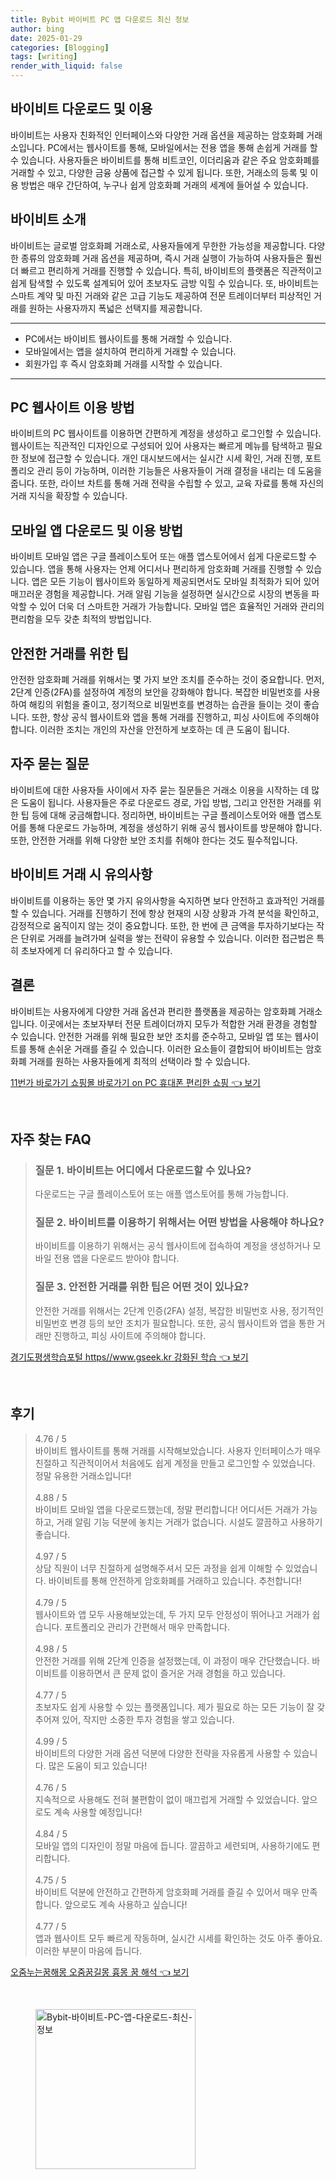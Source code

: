 ```yaml
---
title: Bybit 바이비트 PC 앱 다운로드 최신 정보
author: bing
date: 2025-01-29
categories: [Blogging]
tags: [writing]
render_with_liquid: false
---
```



<h2 id='바이비트_다운로드_및_이용'>바이비트 다운로드 및 이용</h2>

<p>바이비트는 사용자 친화적인 인터페이스와 다양한 거래 옵션을 제공하는 암호화폐 거래소입니다. PC에서는 웹사이트를 통해, 모바일에서는 전용 앱을 통해 손쉽게 거래를 할 수 있습니다. 사용자들은 바이비트를 통해 비트코인, 이더리움과 같은 주요 암호화폐를 거래할 수 있고, 다양한 금융 상품에 접근할 수 있게 됩니다. 또한, 거래소의 등록 및 이용 방법은 매우 간단하여, 누구나 쉽게 암호화폐 거래의 세계에 들어설 수 있습니다.</p>

<h2 id='바이비트_소개'>바이비트 소개</h2>

<p>바이비트는 글로벌 암호화폐 거래소로, 사용자들에게 무한한 가능성을 제공합니다. 다양한 종류의 암호화폐 거래 옵션을 제공하며, 즉시 거래 실행이 가능하여 사용자들은 훨씬 더 빠르고 편리하게 거래를 진행할 수 있습니다. 특히, 바이비트의 플랫폼은 직관적이고 쉽게 탐색할 수 있도록 설계되어 있어 초보자도 금방 익힐 수 있습니다. 또, 바이비트는 스마트 계약 및 마진 거래와 같은 고급 기능도 제공하여 전문 트레이더부터 피상적인 거래를 원하는 사용자까지 폭넓은 선택지를 제공합니다.</p>

<hr />

<ul>
    <li>PC에서는 바이비트 웹사이트를 통해 거래할 수 있습니다.</li>
    <li>모바일에서는 앱을 설치하여 편리하게 거래할 수 있습니다.</li>
    <li>회원가입 후 즉시 암호화폐 거래를 시작할 수 있습니다.</li>
</ul>

<hr />

<h2 id='PC_웹사이트_이용_방법'>PC 웹사이트 이용 방법</h2>

<p>바이비트의 PC 웹사이트를 이용하면 간편하게 계정을 생성하고 로그인할 수 있습니다. 웹사이트는 직관적인 디자인으로 구성되어 있어 사용자는 빠르게 메뉴를 탐색하고 필요한 정보에 접근할 수 있습니다. 개인 대시보드에서는 실시간 시세 확인, 거래 진행, 포트폴리오 관리 등이 가능하며, 이러한 기능들은 사용자들이 거래 결정을 내리는 데 도움을 줍니다. 또한, 라이브 차트를 통해 거래 전략을 수립할 수 있고, 교육 자료를 통해 자신의 거래 지식을 확장할 수 있습니다.</p>

<h2 id='모바일_앱_다운로드_및_이용_방법'>모바일 앱 다운로드 및 이용 방법</h2>

<p>바이비트 모바일 앱은 구글 플레이스토어 또는 애플 앱스토어에서 쉽게 다운로드할 수 있습니다. 앱을 통해 사용자는 언제 어디서나 편리하게 암호화폐 거래를 진행할 수 있습니다. 앱은 모든 기능이 웹사이트와 동일하게 제공되면서도 모바일 최적화가 되어 있어 매끄러운 경험을 제공합니다. 거래 알림 기능을 설정하면 실시간으로 시장의 변동을 파악할 수 있어 더욱 더 스마트한 거래가 가능합니다. 모바일 앱은 효율적인 거래와 관리의 편리함을 모두 갖춘 최적의 방법입니다.</p>

<h2 id='안전한_거래를_위한_팁'>안전한 거래를 위한 팁</h2>

<p>안전한 암호화폐 거래를 위해서는 몇 가지 보안 조치를 준수하는 것이 중요합니다. 먼저, 2단계 인증(2FA)를 설정하여 계정의 보안을 강화해야 합니다. 복잡한 비밀번호를 사용하여 해킹의 위험을 줄이고, 정기적으로 비밀번호를 변경하는 습관을 들이는 것이 좋습니다. 또한, 항상 공식 웹사이트와 앱을 통해 거래를 진행하고, 피싱 사이트에 주의해야 합니다. 이러한 조치는 개인의 자산을 안전하게 보호하는 데 큰 도움이 됩니다.</p>

<h2 id='자주_묻는_질문'>자주 묻는 질문</h2>

<p>바이비트에 대한 사용자들 사이에서 자주 묻는 질문들은 거래소 이용을 시작하는 데 많은 도움이 됩니다. 사용자들은 주로 다운로드 경로, 가입 방법, 그리고 안전한 거래를 위한 팁 등에 대해 궁금해합니다. 정리하면, 바이비트는 구글 플레이스토어와 애플 앱스토어를 통해 다운로드 가능하며, 계정을 생성하기 위해 공식 웹사이트를 방문해야 합니다. 또한, 안전한 거래를 위해 다양한 보안 조치를 취해야 한다는 것도 필수적입니다.</p>

<h2 id='바이비트_거래_시_유의사항'>바이비트 거래 시 유의사항</h2>

<p>바이비트를 이용하는 동안 몇 가지 유의사항을 숙지하면 보다 안전하고 효과적인 거래를 할 수 있습니다. 거래를 진행하기 전에 항상 현재의 시장 상황과 가격 분석을 확인하고, 감정적으로 움직이지 않는 것이 중요합니다. 또한, 한 번에 큰 금액을 투자하기보다는 작은 단위로 거래를 늘려가며 실력을 쌓는 전략이 유용할 수 있습니다. 이러한 접근법은 특히 초보자에게 더 유리하다고 할 수 있습니다.</p>

<h2 id='결론'>결론</h2>

<p>바이비트는 사용자에게 다양한 거래 옵션과 편리한 플랫폼을 제공하는 암호화폐 거래소입니다. 이곳에서는 초보자부터 전문 트레이더까지 모두가 적합한 거래 환경을 경험할 수 있습니다. 안전한 거래를 위해 필요한 보안 조치를 준수하고, 모바일 앱 또는 웹사이트를 통해 손쉬운 거래를 즐길 수 있습니다. 이러한 요소들이 결합되어 바이비트는 암호화폐 거래를 원하는 사용자들에게 최적의 선택이라 할 수 있습니다.</p>


<p><a class="click-button" title="11번가 바로가기 쇼핑몰 바로가기 on PC 휴대폰 편리한 쇼핑" href="https://adkhouse.github.io/posts/11%EB%B2%88%EA%B0%80-%EB%B0%94%EB%A1%9C%EA%B0%80%EA%B8%B0-%EC%87%BC%ED%95%91%EB%AA%B0-%EB%B0%94%EB%A1%9C%EA%B0%80%EA%B8%B0-on-PC-%ED%9C%B4%EB%8C%80%ED%8F%B0-%ED%8E%B8%EB%A6%AC%ED%95%9C-%EC%87%BC%ED%95%91/" rel="dofollow">11번가 바로가기 쇼핑몰 바로가기 on PC 휴대폰 편리한 쇼핑 👈 보기</a></p><br>
<h2 id='자주_찾는_FAQ'>자주 찾는 FAQ</h2>
<div itemscope="" itemtype="https://schema.org/FAQPage"> 
<blockquote> 
<div itemscope="" itemprop="mainEntity" itemtype="https://schema.org/Question"> 
<h3 itemprop="name">질문 1. 바이비트는 어디에서 다운로드할 수 있나요?</h3> 
<div itemscope="" itemprop="acceptedAnswer" itemtype="https://schema.org/Answer"> 
<span itemprop="text"> 
<p>다운로드는 구글 플레이스토어 또는 애플 앱스토어를 통해 가능합니다.</p> 
</span> 
</div> 
</div> 
<div itemscope="" itemprop="mainEntity" itemtype="https://schema.org/Question"> 
<h3 itemprop="name">질문 2. 바이비트를 이용하기 위해서는 어떤 방법을 사용해야 하나요?</h3> 
<div itemscope="" itemprop="acceptedAnswer" itemtype="https://schema.org/Answer"> 
<span itemprop="text"> 
<p>바이비트를 이용하기 위해서는 공식 웹사이트에 접속하여 계정을 생성하거나 모바일 전용 앱을 다운로드 받아야 합니다.</p> 
</span> 
</div> 
</div> 
<div itemscope="" itemprop="mainEntity" itemtype="https://schema.org/Question"> 
<h3 itemprop="name">질문 3. 안전한 거래를 위한 팁은 어떤 것이 있나요?</h3> 
<div itemscope="" itemprop="acceptedAnswer" itemtype="https://schema.org/Answer"> 
<span itemprop="text"> 
<p>안전한 거래를 위해서는 2단계 인증(2FA) 설정, 복잡한 비밀번호 사용, 정기적인 비밀번호 변경 등의 보안 조치가 필요합니다. 또한, 공식 웹사이트와 앱을 통한 거래만 진행하고, 피싱 사이트에 주의해야 합니다.</p> 
</span> 
</div> 
</div> 
</blockquote> 
</div>
<p><a class="click-button" title="경기도평생학습포털 https//www.gseek.kr 강화된 학습" href="https://adkhouse.github.io/posts/%EA%B2%BD%EA%B8%B0%EB%8F%84%ED%8F%89%EC%83%9D%ED%95%99%EC%8A%B5%ED%8F%AC%ED%84%B8-httpswww.gseek.kr-%EA%B0%95%ED%99%94%EB%90%9C-%ED%95%99%EC%8A%B5/" rel="dofollow">경기도평생학습포털 https//www.gseek.kr 강화된 학습 👈 보기</a></p><br>
<h2 id='후기'>후기</h2>
<div itemscope itemtype="https://schema.org/Product">
  <blockquote>
  <div itemprop="review" itemscope itemtype="https://schema.org/Review">
      <div itemprop="reviewRating" itemscope itemtype="https://schema.org/Rating"> <span itemprop="ratingValue">4.76</span> / <span itemprop="bestRating">5</span> </div>
      <span itemprop="reviewBody">바이비트 웹사이트를 통해 거래를 시작해보았습니다. 사용자 인터페이스가 매우 친절하고 직관적이어서 처음에도 쉽게 계정을 만들고 로그인할 수 있었습니다. 정말 유용한 거래소입니다!</span>
  </div>
  <br>
  <div itemprop="review" itemscope itemtype="https://schema.org/Review">
      <div itemprop="reviewRating" itemscope itemtype="https://schema.org/Rating"> <span itemprop="ratingValue">4.88</span> / <span itemprop="bestRating">5</span> </div>
      <span itemprop="reviewBody">바이비트 모바일 앱을 다운로드했는데, 정말 편리합니다! 어디서든 거래가 가능하고, 거래 알림 기능 덕분에 놓치는 거래가 없습니다. 시설도 깔끔하고 사용하기 좋습니다.</span>
  </div>
  <br>
  <div itemprop="review" itemscope itemtype="https://schema.org/Review">
      <div itemprop="reviewRating" itemscope itemtype="https://schema.org/Rating"> <span itemprop="ratingValue">4.97</span> / <span itemprop="bestRating">5</span> </div>
      <span itemprop="reviewBody">상담 직원이 너무 친절하게 설명해주셔서 모든 과정을 쉽게 이해할 수 있었습니다. 바이비트를 통해 안전하게 암호화폐를 거래하고 있습니다. 추천합니다!</span>
  </div>
  <br>
  <div itemprop="review" itemscope itemtype="https://schema.org/Review">
      <div itemprop="reviewRating" itemscope itemtype="https://schema.org/Rating"> <span itemprop="ratingValue">4.79</span> / <span itemprop="bestRating">5</span> </div>
      <span itemprop="reviewBody">웹사이트와 앱 모두 사용해보았는데, 두 가지 모두 안정성이 뛰어나고 거래가 쉽습니다. 포트폴리오 관리가 간편해서 매우 만족합니다.</span>
  </div>
  <br>
  <div itemprop="review" itemscope itemtype="https://schema.org/Review">
      <div itemprop="reviewRating" itemscope itemtype="https://schema.org/Rating"> <span itemprop="ratingValue">4.98</span> / <span itemprop="bestRating">5</span> </div>
      <span itemprop="reviewBody">안전한 거래를 위해 2단계 인증을 설정했는데, 이 과정이 매우 간단했습니다. 바이비트를 이용하면서 큰 문제 없이 즐거운 거래 경험을 하고 있습니다.</span>
  </div>
  <br>
  <div itemprop="review" itemscope itemtype="https://schema.org/Review">
      <div itemprop="reviewRating" itemscope itemtype="https://schema.org/Rating"> <span itemprop="ratingValue">4.77</span> / <span itemprop="bestRating">5</span> </div>
      <span itemprop="reviewBody">초보자도 쉽게 사용할 수 있는 플랫폼입니다. 제가 필요로 하는 모든 기능이 잘 갖추어져 있어, 작지만 소중한 투자 경험을 쌓고 있습니다.</span>
  </div>
  <br>
  <div itemprop="review" itemscope itemtype="https://schema.org/Review">
      <div itemprop="reviewRating" itemscope itemtype="https://schema.org/Rating"> <span itemprop="ratingValue">4.99</span> / <span itemprop="bestRating">5</span> </div>
      <span itemprop="reviewBody">바이비트의 다양한 거래 옵션 덕분에 다양한 전략을 자유롭게 사용할 수 있습니다. 많은 도움이 되고 있습니다!</span>
  </div>
  <br>
  <div itemprop="review" itemscope itemtype="https://schema.org/Review">
      <div itemprop="reviewRating" itemscope itemtype="https://schema.org/Rating"> <span itemprop="ratingValue">4.76</span> / <span itemprop="bestRating">5</span> </div>
      <span itemprop="reviewBody">지속적으로 사용해도 전혀 불편함이 없이 매끄럽게 거래할 수 있었습니다. 앞으로도 계속 사용할 예정입니다!</span>
  </div>
  <br>
  <div itemprop="review" itemscope itemtype="https://schema.org/Review">
      <div itemprop="reviewRating" itemscope itemtype="https://schema.org/Rating"> <span itemprop="ratingValue">4.84</span> / <span itemprop="bestRating">5</span> </div>
      <span itemprop="reviewBody">모바일 앱의 디자인이 정말 마음에 듭니다. 깔끔하고 세련되며, 사용하기에도 편리합니다.</span>
  </div>
  <br>
  <div itemprop="review" itemscope itemtype="https://schema.org/Review">
      <div itemprop="reviewRating" itemscope itemtype="https://schema.org/Rating"> <span itemprop="ratingValue">4.75</span> / <span itemprop="bestRating">5</span> </div>
      <span itemprop="reviewBody">바이비트 덕분에 안전하고 간편하게 암호화폐 거래를 즐길 수 있어서 매우 만족합니다. 앞으로도 계속 사용하고 싶습니다!</span>
  </div>
  <br>
  <div itemprop="review" itemscope itemtype="https://schema.org/Review">
      <div itemprop="reviewRating" itemscope itemtype="https://schema.org/Rating"> <span itemprop="ratingValue">4.77</span> / <span itemprop="bestRating">5</span> </div>
      <span itemprop="reviewBody">앱과 웹사이트 모두 빠르게 작동하며, 실시간 시세를 확인하는 것도 아주 좋아요. 이러한 부분이 마음에 듭니다.</span>
  </div>
  </blockquote>
</div>
<p><a class="click-button" title="오줌누는꿈해몽 오줌꿈길몽 흉몽 꿈 해석" href="https://adkhouse.github.io/posts/%EC%98%A4%EC%A4%8C%EB%88%84%EB%8A%94%EA%BF%88%ED%95%B4%EB%AA%BD-%EC%98%A4%EC%A4%8C%EA%BF%88%EA%B8%B8%EB%AA%BD-%ED%9D%89%EB%AA%BD-%EA%BF%88-%ED%95%B4%EC%84%9D/" rel="dofollow">오줌누는꿈해몽 오줌꿈길몽 흉몽 꿈 해석 👈 보기</a></p><br>
<figure class="image"><img src="https://adkhouse.github.io/assets/img/thumbnail/Bybit-바이비트-PC-앱-다운로드-최신-정보.webp" alt="Bybit-바이비트-PC-앱-다운로드-최신-정보" width="256" height="256"></figure>